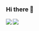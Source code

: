 ### Hi there 👋

<a href="https:/rlevchenko.com">
  <img align="left" src="https://github-readme-stats.vercel.app/api?username=rlevchenko&show_icons=true" />
</a>
<a href="https://rlevchenko.com">
  <img align="left" src="https://github-readme-stats.vercel.app/api/top-langs/?username=rlevchenko" />
</a>

<!--
**rlevchenko/rlevchenko** is a ✨ _special_ ✨ repository because its `README.md` (this file) appears on your GitHub profile.

Here are some ideas to get you started:

- 🔭 I’m currently working on ...
- 🌱 I’m currently learning ...
- 👯 I’m looking to collaborate on ...
- 🤔 I’m looking for help with ...
- 💬 Ask me about ...
- 📫 How to reach me: ...
- 😄 Pronouns: ...
- ⚡ Fun fact: ...
-->
